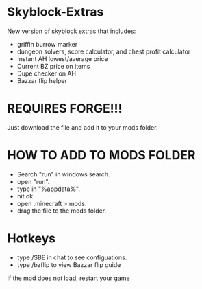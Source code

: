 # Skyblock-Extras
New version of skyblock extras that includes:
 - griffin burrow marker
 - dungeon solvers, score calculator, and chest profit calculator  
 - Instant AH lowest/average price
 - Current BZ price on items
 - Dupe checker on AH
 - Bazzar flip helper

# REQUIRES FORGE!!!
Just download the file and add it to your mods folder. 
                      
# HOW TO ADD TO MODS FOLDER

- Search "run" in windows search. 
- open "run".
- type in "%appdata%".
- hit ok.
- open .minecraft > mods.
- drag the file to the mods folder. 

# Hotkeys 
- type /SBE in chat to see configuations. 
- type /bzflip to view Bazzar flip guide

If the mod does not load, restart your game



